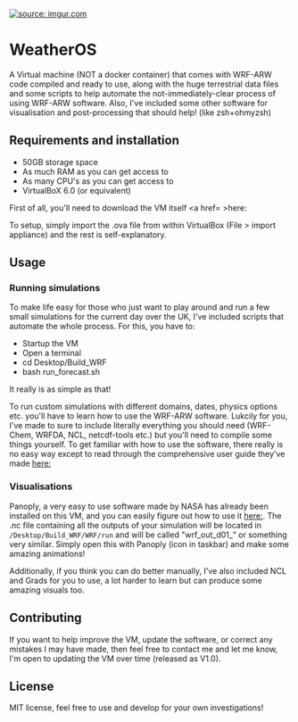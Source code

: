 <a href="https://imgur.com/8l69u7w"><img src="https://i.imgur.com/SzJJ5oF.png" title="source: imgur.com" /></a>

# WeatherOS

A Virtual machine (NOT a docker container) that comes with WRF-ARW code compiled and ready to use, along with the huge terrestrial data files and some scripts to help automate the not-immediately-clear process of using WRF-ARW software. Also, I've included some other software for visualisation and post-processing that should help! (like zsh+ohmyzsh)

## Requirements and installation ##
- 50GB storage space
- As much RAM as you can get access to 
- As many CPU's as you can get access to
- VirtualBoX 6.0 (or equivalent)

First of all, you'll need to download the VM itself <a href= >here:</a>

To setup, simply import the .ova file from within VirtualBox (File > import appliance) and the rest is self-explanatory. 

## Usage ##

### Running simulations ###
To make life easy for those who just want to play around and run a few small simulations for the current day over the UK, I've included scripts that automate the whole process. For this, you have to:
- Startup the VM
- Open a terminal
- cd Desktop/Build_WRF
- bash run_forecast.sh

It really is as simple as that!

To run custom simulations with different domains, dates, physics options etc. you'll have to learn how to use the WRF-ARW software. Lukcily for you, I've made to sure to include literally everything you should need (WRF-Chem, WRFDA, NCL, netcdf-tools etc.) but you'll need to compile some things yourself. To get familiar with how to use the software, there really is no easy way except to read through the comprehensive user guide they've made <a href="http://www2.mmm.ucar.edu/wrf/users/docs/user_guide_v4/v4.0/contents.html">here:</a>

### Visualisations ###
Panoply, a very easy to use software made by NASA has already been installed on this VM, and you can easily figure out how to use it <a href="https://www.giss.nasa.gov/tools/panoply/">here:</a>. The .nc file containing all the outputs of your simulation will be located in ```/Desktop/Build_WRF/WRF/run``` and will be called "wrf_out_d01_<date>" or something very similar. Simply open this with Panoply (icon in taskbar) and make some amazing animations!
  
Additionally, if you think you can do better manually, I've also included NCL and Grads for you to use, a lot harder to learn but can produce some amazing visuals too.


## Contributing ##
If you want to help improve the VM, update the software, or correct any mistakes I may have made, then feel free to contact me and let me know, I'm open to updating the VM over time (released as V1.0). 

## License ##

MIT license, feel free to use and develop for your own investigations!
